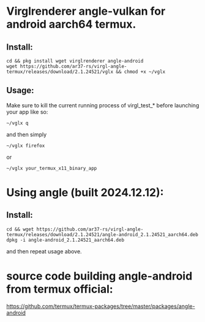 # Virglrenderer angle-vulkan for android aarch64 termux.

## Install:
```
cd && pkg install wget virglrenderer angle-android
wget https://github.com/ar37-rs/virgl-angle-termux/releases/download/2.1.24521/vglx && chmod +x ~/vglx
```
## Usage:
Make sure to kill the current running process of virgl_test_* before launching your app like so:
```
~/vglx q
```
and then simply
```
~/vglx firefox
```
or
```
~/vglx your_termux_x11_binary_app
```

# Using angle (built 2024.12.12):

## Install:
```
cd && wget https://github.com/ar37-rs/virgl-angle-termux/releases/download/2.1.24521/angle-android_2.1.24521_aarch64.deb
dpkg -i angle-android_2.1.24521_aarch64.deb
```
and then repeat usage above.

# source code building angle-android from termux official:
https://github.com/termux/termux-packages/tree/master/packages/angle-android
